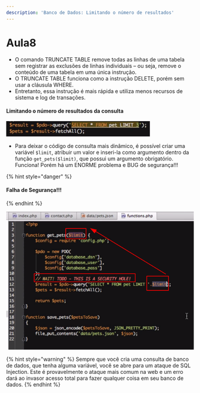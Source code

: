 ```yaml
---
description: 'Banco de Dados: Limitando o número de resultados'
---
```


# Aula8

* O comando TRUNCATE TABLE remove todas as linhas de uma tabela sem registrar as exclusões de linhas individuais – ou seja, remove o conteúdo de uma tabela em uma única instrução.
* O TRUNCATE TABLE funciona como a instrução DELETE, porém sem usar a cláusula WHERE.
* Entretanto, essa instrução é mais rápida e utiliza menos recursos de sistema e log de transações.

#### Limitando o número de resultados da consulta

![](../.gitbook/assets/limitantoConsulta.png)

* Para deixar o código de consulta mais dinâmico, é possível criar uma variável `$limit`, atribuir um valor e inseri-la como argumento dentro da função `get_pets($limit)`, que possui um argumento obrigatório. Funciona! Porém há um ENORME problema e BUG de segurança!!!

{% hint style="danger" %}
#### Falha de Segurança!!!&#x20;
{% endhint %}

![Falha de Segurança](../.gitbook/assets/falhaSeguranca.png)

{% hint style="warning" %}
Sempre que você cria uma consulta de banco de dados, que tenha alguma variável, você se abre para um ataque de SQL Injection. Este é provavelmente o ataque mais comum na web e um erro dará ao invasor acesso total para fazer qualquer coisa em seu banco de dados.
{% endhint %}
